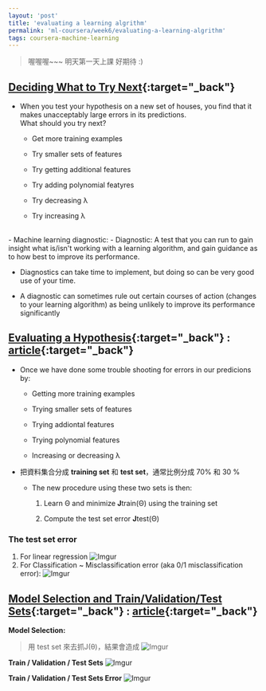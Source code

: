 ```yaml
---
layout: 'post'
title: 'evaluating a learning algrithm'
permalink: 'ml-coursera/week6/evaluating-a-learning-algrithm'
tags: coursera-machine-learning
---
```

> 喔喔喔~~~ 明天第一天上課 好期待 :)



## [Deciding What to Try Next](https://www.coursera.org/learn/machine-learning/lecture/OVM4M/deciding-what-to-try-next){:target="_back"}

- When you test your hypothesis on a new set of houses, you find that it makes unacceptably large errors in its predictions. <br/> What should you try next?

   - Get more training examples 

   - Try smaller sets of features
   
   - Try getting additional features
   
   - Try adding polynomial featyres
   
   - Try decreasing λ
   
   - Try increasing λ
<br/>
- Machine learning diagnostic:
   - Diagnostic: A test that you can run to gain insight what is/isn't working with a learning algorithm, and gain guidance as to how best to improve its performance.

   - Diagnostics can take time to implement, but doing so can be very good use of your time.

   - A diagnostic can sometimes rule out certain courses of action (changes to your learning algorithm) as being unlikely to improve its performance significantly


## [Evaluating a Hypothesis](https://www.coursera.org/learn/machine-learning/lecture/yfbJY/evaluating-a-hypothesis){:target="_back"} : [article](https://www.coursera.org/learn/machine-learning/lecture/QGKbr/model-selection-and-train-validation-test-sets){:target="_back"}

- Once we have done some trouble shooting for errors in our predicions by:
   
   - Getting more training examples 
   
   - Trying smaller sets of features
   
   - Trying addiontal features
   
   - Trying polynomial features
   
   - Increasing or decreasing λ

- 把資料集合分成 __training set__ 和 __test set__，通常比例分成 70% 和 30 %
   - The new procedure using these two sets is then:
      
      1. Learn Θ and minimize **J**train(Θ) using the training set
      
      2. Compute the test set error **J**test(Θ)

### The test set error 

1. For linear regression
![Imgur](https://i.imgur.com/fEgJszE.jpg?1)
2. For Classification ~ Misclassification error (aka 0/1 misclassification error):
![Imgur](https://i.imgur.com/tNuGJxn.jpg)


## [Model Selection and Train/Validation/Test Sets](https://www.coursera.org/learn/machine-learning/lecture/QGKbr/model-selection-and-train-validation-test-sets){:target="_back"} : [article](https://www.coursera.org/learn/machine-learning/supplement/XHQqO/model-selection-and-train-validation-test-sets){:target="_back"}

__Model Selection:__
> 用 test set 來去抓J(θ)，結果會造成
![Imgur](https://i.imgur.com/EIGyOY9.gif)

__Train / Validation / Test Sets__
![Imgur](https://i.imgur.com/4oZ4c9g.gif)

__Train / Validation / Test Sets Error__
![Imgur](https://i.imgur.com/oD5TIA6.gif)
